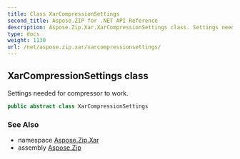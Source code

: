 ```yaml
---
title: Class XarCompressionSettings
second_title: Aspose.ZIP for .NET API Reference
description: Aspose.Zip.Xar.XarCompressionSettings class. Settings needed for compressor to work
type: docs
weight: 1130
url: /net/aspose.zip.xar/xarcompressionsettings/
---
```

## XarCompressionSettings class

Settings needed for compressor to work.

```csharp
public abstract class XarCompressionSettings
```

### See Also

* namespace [Aspose.Zip.Xar](../../aspose.zip.xar/)
* assembly [Aspose.Zip](../../)


